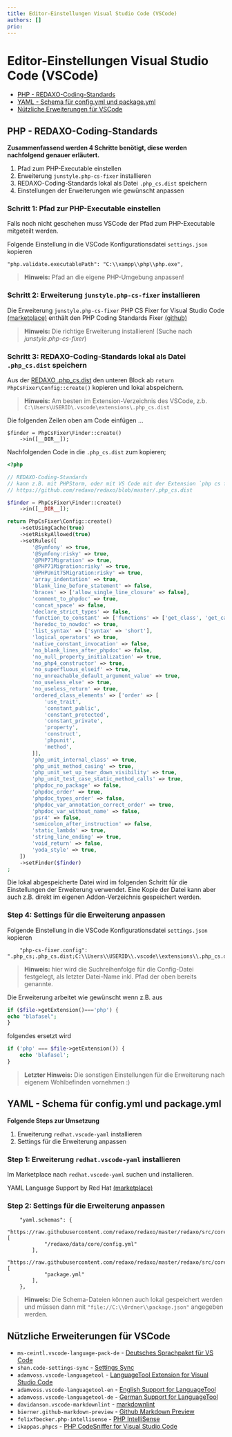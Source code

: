 ```yaml
---
title: Editor-Einstellungen Visual Studio Code (VSCode)
authors: []
prio:
---
```




# Editor-Einstellungen Visual Studio Code (VSCode)

- [PHP - REDAXO-Coding-Standards](#vscode-php)
- [YAML - Schema für config.yml und package.yml](#vscode-yaml)
- [Nützliche Erweiterungen für VSCode](#vscode-erweiterungen)



<a name="vscode-php"></a>
## PHP - REDAXO-Coding-Standards

**Zusammenfassend werden 4 Schritte benötigt, diese werden nachfolgend genauer erläutert.**
1. Pfad zum PHP-Executable einstellen
2. Erweiterung `junstyle.php-cs-fixer` installieren
3. REDAXO-Coding-Standards lokal als Datei `.php_cs.dist` speichern
4. Einstellungen der Erweiterungen wie gewünscht anpassen



### **Schritt 1**: Pfad zur PHP-Executable einstellen

Falls noch nicht geschehen muss VSCode der Pfad zum PHP-Executable mitgeteilt werden.

Folgende Einstellung in die VSCode Konfigurationsdatei `settings.json` kopieren
```
"php.validate.executablePath": "C:\\xampp\\php\\php.exe",
```

> **Hinweis:** Pfad an die eigene PHP-Umgebung anpassen!
### **Schritt 2**: Erweiterung `junstyle.php-cs-fixer` installieren

Die Erweiterung `junstyle.php-cs-fixer` PHP CS Fixer for Visual Studio Code [(marketplace)](https://marketplace.visualstudio.com/items?itemName=junstyle.php-cs-fixer) enthält den PHP Coding Standards Fixer [(github)](https://github.com/FriendsOfPHP/PHP-CS-Fixer)

> **Hinweis:** Die richtige Erweiterung installieren! (Suche nach _junstyle.php-cs-fixer_)



### **Schritt 3**: REDAXO-Coding-Standards lokal als Datei `.php_cs.dist` speichern

Aus der [REDAXO .php_cs.dist](https://raw.githubusercontent.com/redaxo/redaxo/master/.php_cs.dist) den unteren Block ab `return PhpCsFixer\Config::create()` kopieren und lokal abspeichern.

> **Hinweis:** Am besten im Extension-Verzeichnis des VSCode, z.b. `C:\Users\USERID\.vscode\extensions\.php_cs.dist`

Die folgenden Zeilen oben am Code einfügen ...
```
$finder = PhpCsFixer\Finder::create()
    ->in([__DIR__]);
```

Nachfolgenden Code in die `.php_cs.dist` zum kopieren;
```php
<?php

// REDAXO-Coding-Standards
// kann z.B. mit PHPStorm, oder mit VS Code mit der Extension `php cs fixer` verwendet werden
// https://github.com/redaxo/redaxo/blob/master/.php_cs.dist

$finder = PhpCsFixer\Finder::create()
    ->in([__DIR__]);

return PhpCsFixer\Config::create()
    ->setUsingCache(true)
    ->setRiskyAllowed(true)
    ->setRules([
        '@Symfony' => true,
        '@Symfony:risky' => true,
        '@PHP71Migration' => true,
        '@PHP71Migration:risky' => true,
        '@PHPUnit75Migration:risky' => true,
        'array_indentation' => true,
        'blank_line_before_statement' => false,
        'braces' => ['allow_single_line_closure' => false],
        'comment_to_phpdoc' => true,
        'concat_space' => false,
        'declare_strict_types' => false,
        'function_to_constant' => ['functions' => ['get_class', 'get_called_class', 'php_sapi_name', 'phpversion', 'pi']],
        'heredoc_to_nowdoc' => true,
        'list_syntax' => ['syntax' => 'short'],
        'logical_operators' => true,
        'native_constant_invocation' => false,
        'no_blank_lines_after_phpdoc' => false,
        'no_null_property_initialization' => true,
        'no_php4_constructor' => true,
        'no_superfluous_elseif' => true,
        'no_unreachable_default_argument_value' => true,
        'no_useless_else' => true,
        'no_useless_return' => true,
        'ordered_class_elements' => ['order' => [
            'use_trait',
            'constant_public',
            'constant_protected',
            'constant_private',
            'property',
            'construct',
            'phpunit',
            'method',
        ]],
        'php_unit_internal_class' => true,
        'php_unit_method_casing' => true,
        'php_unit_set_up_tear_down_visibility' => true,
        'php_unit_test_case_static_method_calls' => true,
        'phpdoc_no_package' => false,
        'phpdoc_order' => true,
        'phpdoc_types_order' => false,
        'phpdoc_var_annotation_correct_order' => true,
        'phpdoc_var_without_name' => false,
        'psr4' => false,
        'semicolon_after_instruction' => false,
        'static_lambda' => true,
        'string_line_ending' => true,
        'void_return' => false,
        'yoda_style' => true,
    ])
    ->setFinder($finder)
;
```

Die lokal abgespeicherte Datei wird im folgenden Schritt für die Einstellungen der Erweiterung verwendet.
Eine Kopie der Datei kann aber auch z.B. direkt im eigenen Addon-Verzeichnis gespeichert werden.



### **Step 4**: Settings für die Erweiterung anpassen

Folgende Einstellung in die VSCode Konfigurationsdatei `settings.json` kopieren

```
    "php-cs-fixer.config": ".php_cs;.php_cs.dist;C:\\Users\\USERID\\.vscode\\extensions\\.php_cs.dist",
```

> **Hinweis:** hier wird die Suchreihenfolge für die Config-Datei festgelegt, als letzter Datei-Name inkl. Pfad der oben bereits genannte.

Die Erweiterung arbeitet wie gewünscht wenn z.B. aus

```php
if ($file->getExtension()==='php') {
echo "blafasel";
}
```
folgendes ersetzt wird

```php
if ('php' === $file->getExtension()) {
    echo 'blafasel';
}
```

> **Letzter Hinweis:** Die sonstigen Einstellungen für die Erweiterung nach eigenem Wohlbefinden vornehmen :)



<a name="vscode-yaml"></a>
## YAML - Schema für config.yml und package.yml

**Folgende Steps zur Umsetzung**

1. Erweiterung `redhat.vscode-yaml` installieren
2. Settings für die Erweiterung anpassen

### **Step 1**: Erweiterung `redhat.vscode-yaml` installieren

Im Marketplace nach `redhat.vscode-yaml` suchen und installieren.

YAML Language Support by Red Hat [(marketplace)](https://marketplace.visualstudio.com/items?itemName=redhat.vscode-yaml)

### **Step 2**: Settings für die Erweiterung anpassen

```
    "yaml.schemas": {
        "https://raw.githubusercontent.com/redaxo/redaxo/master/redaxo/src/core/schemas/config.json": [
            "/redaxo/data/core/config.yml"
        ],
        "https://raw.githubusercontent.com/redaxo/redaxo/master/redaxo/src/core/schemas/package.json": [
            "package.yml"
        ],
    },
```
> **Hinweis:** Die Schema-Dateien können auch lokal gespeichert werden und müssen dann mit `"file://C:\\Ordner\\package.json"` angegeben werden.



<a name="vscode-erweiterungen"></a>
## Nützliche Erweiterungen für VSCode

* `ms-ceintl.vscode-language-pack-de` - [Deutsches Sprachpaket für VS Code](https://marketplace.visualstudio.com/items?itemName=ms-ceintl.vscode-language-pack-de)
* `shan.code-settings-sync` - [Settings Sync](https://marketplace.visualstudio.com/items?itemName=shan.code-settings-sync)
* `adamvoss.vscode-languagetool` - [LanguageTool Extension for Visual Studio Code](https://marketplace.visualstudio.com/items?itemName=adamvoss.vscode-languagetool)
* `adamvoss.vscode-languagetool-en` - [English Support for LanguageTool](https://marketplace.visualstudio.com/items?itemName=adamvoss.vscode-languagetool-en)
* `adamvoss.vscode-languagetool-de` - [German Support for LanguageTool](https://marketplace.visualstudio.com/items?itemName=adamvoss.vscode-languagetool-de)
* `davidanson.vscode-markdownlint` - [markdownlint](https://marketplace.visualstudio.com/items?itemName=davidanson.vscode-markdownlint)
* `bierner.github-markdown-preview` - [Github Markdown Preview](https://marketplace.visualstudio.com/items?itemName=bierner.github-markdown-preview)
* `felixfbecker.php-intellisense` - [PHP IntelliSense](https://marketplace.visualstudio.com/items?itemName=felixfbecker.php-intellisense)
* `ikappas.phpcs` - [PHP CodeSniffer for Visual Studio Code](https://marketplace.visualstudio.com/items?itemName=ikappas.phpcs)

